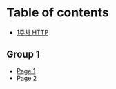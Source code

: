 # Table of contents

* [1주차 HTTP](README.md)

## Group 1

* [Page 1](group-1/page-1.md)
* [Page 2](group-1/page-2.md)
